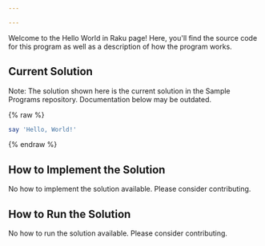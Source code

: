```yaml
---

---
```


Welcome to the Hello World in Raku page! Here, you'll find the source code for this program as well as a description of how the program works.

## Current Solution

Note: The solution shown here is the current solution in the Sample Programs repository. Documentation below may be outdated.

{% raw %}

```Raku
say 'Hello, World!'

```

{% endraw %}

## How to Implement the Solution

No how to implement the solution available. Please consider contributing.

## How to Run the Solution

No how to run the solution available. Please consider contributing.